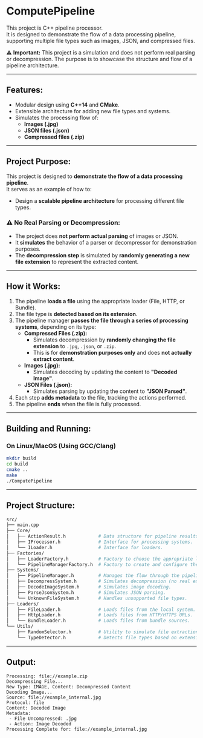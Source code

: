 
# ComputePipeline

This project is C++ pipeline processor.  
It is designed to demonstrate the flow of a data processing pipeline, supporting multiple file types such as images, JSON, and compressed files.  

⚠️ **Important:** This project is a simulation and does not perform real parsing or decompression. The purpose is to showcase the structure and flow of a pipeline architecture.

---

## **Features:**
- Modular design using **C++14** and **CMake**.
- Extensible architecture for adding new file types and systems.
- Simulates the processing flow of:
  - **Images (.jpg)**
  - **JSON files (.json)**
  - **Compressed files (.zip)**

---

## **Project Purpose:**
This project is designed to **demonstrate the flow of a data processing pipeline**.  
It serves as an example of how to:
- Design a **scalable pipeline architecture** for processing different file types.

### ⚠️ **No Real Parsing or Decompression:**
- The project does **not perform actual parsing** of images or JSON.
- It **simulates** the behavior of a parser or decompressor for demonstration purposes.
- The **decompression step** is simulated by **randomly generating a new file extension** to represent the extracted content.

---

## **How it Works:**
1. The pipeline **loads a file** using the appropriate loader (File, HTTP, or Bundle).
2. The file type is **detected based on its extension**.
3. The pipeline manager **passes the file through a series of processing systems**, depending on its type:
    - **Compressed Files (.zip):** 
      - Simulates decompression by **randomly changing the file extension** to `.jpg`, `.json`, or `.zip`.
      - This is for **demonstration purposes only** and does **not actually extract content**.
    - **Images (.jpg):** 
      - Simulates decoding by updating the content to **"Decoded Image"**.
    - **JSON Files (.json):** 
      - Simulates parsing by updating the content to **"JSON Parsed"**.
4. Each step **adds metadata** to the file, tracking the actions performed.
5. The pipeline **ends** when the file is fully processed.

---

## **Building and Running:**

### On Linux/MacOS (Using GCC/Clang)
```bash
mkdir build
cd build
cmake ..
make
./ComputePipeline
```

---

## Project Structure:
```bash
src/
├── main.cpp
├── Core/
│   ├── ActionResult.h            # Data structure for pipeline results.
│   ├── IProcessor.h              # Interface for processing systems.
│   └── ILoader.h                 # Interface for loaders.
├── Factories/
│   ├── LoaderFactory.h           # Factory to choose the appropriate loader.
│   └── PipelineManagerFactory.h  # Factory to create and configure the pipeline manager.
├── Systems/
│   ├── PipelineManager.h         # Manages the flow through the pipeline.
│   ├── DecompressSystem.h        # Simulates decompression (no real extraction).
│   ├── DecodeImageSystem.h       # Simulates image decoding.
│   ├── ParseJsonSystem.h         # Simulates JSON parsing.
│   └── UnknownFileSystem.h       # Handles unsupported file types.
├── Loaders/
│   ├── FileLoader.h              # Loads files from the local system.
│   ├── HttpLoader.h              # Loads files from HTTP/HTTPS URLs.
│   └── BundleLoader.h            # Loads files from bundle sources.
└── Utils/
    ├── RandomSelector.h          # Utility to simulate file extraction.
    └── TypeDetector.h            # Detects file types based on extensions.
```

---

## Output:
```plaintext
Processing: file://example.zip
Decompressing File...
New Type: IMAGE, Content: Decompressed Content
Decoding Image...
Source: file://example_internal.jpg
Protocol: file
Content: Decoded Image
Metadata:
 - File Uncompressed: .jpg
 - Action: Image Decoded
Processing Complete for: file://example_internal.jpg

